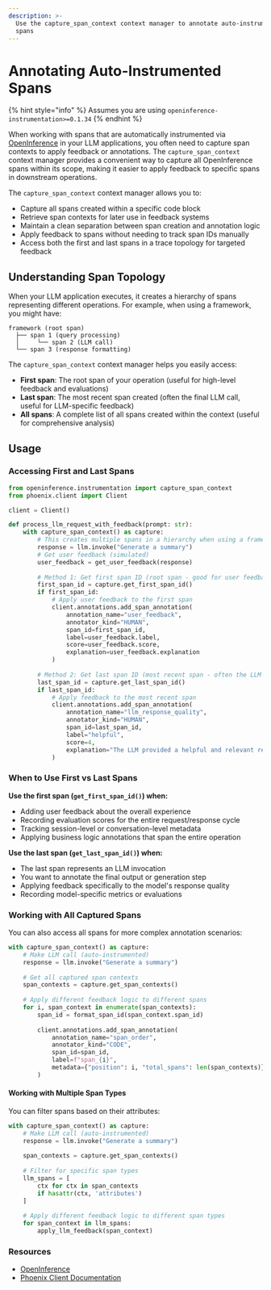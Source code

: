 ```yaml
---
description: >-
  Use the capture_span_context context manager to annotate auto-instrumented
  spans
---
```


# Annotating Auto-Instrumented Spans

{% hint style="info" %}
Assumes you are using `openinference-instrumentation>=0.1.34`
{% endhint %}

When working with spans that are automatically instrumented via [OpenInference](https://github.com/Arize-ai/openinference) in your LLM applications, you often need to capture span contexts to apply feedback or annotations. The `capture_span_context` context manager provides a convenient way to capture all OpenInference spans within its scope, making it easier to apply feedback to specific spans in downstream operations.

The `capture_span_context` context manager allows you to:

* Capture all spans created within a specific code block
* Retrieve span contexts for later use in feedback systems
* Maintain a clean separation between span creation and annotation logic
* Apply feedback to spans without needing to track span IDs manually
* Access both the first and last spans in a trace topology for targeted feedback

## Understanding Span Topology

When your LLM application executes, it creates a hierarchy of spans representing different operations. For example, when using a framework, you might have:

```
framework (root span)
  ├── span 1 (query processing)
  │     └── span 2 (LLM call)
  └── span 3 (response formatting)
```

The `capture_span_context` context manager helps you easily access:
- **First span**: The root span of your operation (useful for high-level feedback and evaluations)
- **Last span**: The most recent span created (often the final LLM call, useful for LLM-specific feedback)
- **All spans**: A complete list of all spans created within the context (useful for comprehensive analysis)

## Usage

### Accessing First and Last Spans

```python
from openinference.instrumentation import capture_span_context
from phoenix.client import Client

client = Client()

def process_llm_request_with_feedback(prompt: str):
    with capture_span_context() as capture:
        # This creates multiple spans in a hierarchy when using a framework
        response = llm.invoke("Generate a summary")
        # Get user feedback (simulated)
        user_feedback = get_user_feedback(response)
        
        # Method 1: Get first span ID (root span - good for user feedback)
        first_span_id = capture.get_first_span_id()
        if first_span_id:
            # Apply user feedback to the first span
            client.annotations.add_span_annotation(
                annotation_name="user_feedback",
                annotator_kind="HUMAN",
                span_id=first_span_id,
                label=user_feedback.label,
                score=user_feedback.score,
                explanation=user_feedback.explanation
            )
        
        # Method 2: Get last span ID (most recent span - often the LLM call)
        last_span_id = capture.get_last_span_id()
        if last_span_id:
            # Apply feedback to the most recent span
            client.annotations.add_span_annotation(
                annotation_name="llm_response_quality",
                annotator_kind="HUMAN", 
                span_id=last_span_id,
                label="helpful",
                score=4,
                explanation="The LLM provided a helpful and relevant response"
            )
```

### When to Use First vs Last Spans

**Use the first span (`get_first_span_id()`) when:**
- Adding user feedback about the overall experience
- Recording evaluation scores for the entire request/response cycle
- Tracking session-level or conversation-level metadata
- Applying business logic annotations that span the entire operation

**Use the last span (`get_last_span_id()`) when:**
- The last span represents an LLM invocation
- You want to annotate the final output or generation step
- Applying feedback specifically to the model's response quality
- Recording model-specific metrics or evaluations



### Working with All Captured Spans

You can also access all spans for more complex annotation scenarios:

```python
with capture_span_context() as capture:
    # Make LLM call (auto-instrumented)
    response = llm.invoke("Generate a summary")
    
    # Get all captured span contexts
    span_contexts = capture.get_span_contexts()
    
    # Apply different feedback logic to different spans
    for i, span_context in enumerate(span_contexts):
        span_id = format_span_id(span_context.span_id)
        
        client.annotations.add_span_annotation(
            annotation_name="span_order",
            annotator_kind="CODE",
            span_id=span_id,
            label=f"span_{i}",
            metadata={"position": i, "total_spans": len(span_contexts)}
        )
```

#### Working with Multiple Span Types

You can filter spans based on their attributes:

```python
with capture_span_context() as capture:
    # Make LLM call (auto-instrumented)
    response = llm.invoke("Generate a summary")
    
    span_contexts = capture.get_span_contexts()
    
    # Filter for specific span types
    llm_spans = [
        ctx for ctx in span_contexts 
        if hasattr(ctx, 'attributes')
    ]
    
    # Apply different feedback logic to different span types
    for span_context in llm_spans:
        apply_llm_feedback(span_context)
```



### Resources

* [OpenInference](https://github.com/Arize-ai/openinference)
* [Phoenix Client Documentation](../../../api-reference/phoenix-client.md)
